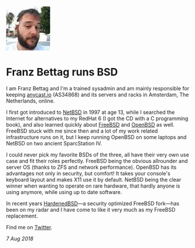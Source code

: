 <p><a href="/" alt="avatar" title="home page"><img src="fbettag.jpeg" class="w3"></a></p>

# Franz Bettag runs BSD

I am Franz Bettag and I'm a trained sysadmin and am mainly responsible
for keeping [anycast.io][a] (AS34868) and its servers and racks in
Amsterdam, The Netherlands, online.

I first got introduced to [NetBSD] in 1997 at age 13, while I
searched the Internet for alternatives to my RedHat 6 (I got the
CD with a C programming book), and also learned quickly about
[FreeBSD] and [OpenBSD] as well. FreeBSD stuck with me since then
and a lot of my work related infrastructure runs on it, but I keep
running OpenBSD on some laptops and NetBSD on two ancient SparcStation
IV.

I could never pick my favorite BSDs of the three, all have their
very own use case and fit their roles perfectly. FreeBSD being the
obvious allrounder and server OS (thanks to ZFS and network
performance). OpenBSD has its advantages not only in security, but
comfort! It takes your console's keyboard layout and makes X11 use
it by default. NetBSD being the clear winner when wanting to operate
on rare hardware, that hardly anyone is using anymore, while using
up to date software.

In recent years [HardenedBSD]&mdash;a security optimized FreeBSD
fork&mdash;has been on my radar and I have come to like it very
much as my FreeBSD replacement.

Find me on [Twitter](https://twitter.com/fbettag).

_7 Aug 2018_

[FreeBSD]: https://www.freebsd.org
[HardenedBSD]: https://www.hardenedbsd.org
[NetBSD]: https://www.netbsd.org
[OpenBSD]: https://www.openbsd.org
[a]: https://anycast.io

